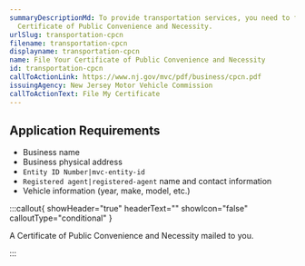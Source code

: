 ```yaml
---
summaryDescriptionMd: To provide transportation services, you need to file a
  Certificate of Public Convenience and Necessity.
urlSlug: transportation-cpcn
filename: transportation-cpcn
displayname: transportation-cpcn
name: File Your Certificate of Public Convenience and Necessity
id: transportation-cpcn
callToActionLink: https://www.nj.gov/mvc/pdf/business/cpcn.pdf
issuingAgency: New Jersey Motor Vehicle Commission
callToActionText: File My Certificate
---
```

## Application Requirements

* Business name
* Business physical address
*  `Entity ID Number|mvc-entity-id` 
*  `Registered agent|registered-agent` name and contact information
* Vehicle information (year, make, model, etc.)

:::callout{ showHeader="true" headerText="" showIcon="false" calloutType="conditional" }

A Certificate of Public Convenience and Necessity mailed to you.

:::
